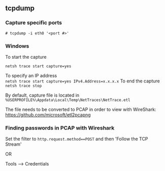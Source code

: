 ## tcpdump  

### Capture specific ports

`# tcpdump -i eth0 '<port #>'`

### Windows  

To start the capture  

`netsh trace start capture=yes`

To specify an IP address  
`netsh trace start capture=yes IPv4.Address=x.x.x.x`
To end the capture  
`netsh trace stop`

By default, capture file is located in `%USERPROFILE%\Appdata\Local\Temp\NetTraces\NetTrace.etl`

The file needs to be converted to PCAP in order to view with WireShark:  
https://github.com/microsoft/etl2pcapng


### Finding passwords in PCAP with Wireshark
Set the filter to `http.request.method==POST` and then 'Follow the TCP Stream'

OR

Tools --> Credentials  
